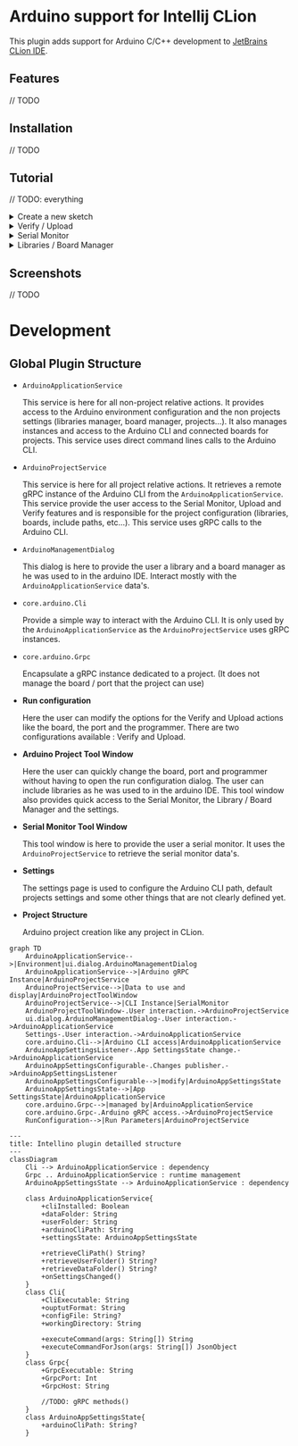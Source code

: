 # Arduino support for Intellij CLion
This plugin adds support for Arduino C/C++ development to [JetBrains CLion IDE](https://www.jetbrains.com/clion/).

## Features
// TODO

## Installation
// TODO

## Tutorial
// TODO: everything
<details>

<summary>Create a new sketch</summary>
// TODO

</details>

<details>

<summary>Verify / Upload</summary>
// TODO

</details>

<details>

<summary>Serial Monitor</summary>
// TODO

</details>

<details>

<summary>Libraries / Board Manager</summary>
// TODO

</details>

## Screenshots
// TODO

# Development
## Global Plugin Structure

- `ArduinoApplicationService`

    This service is here for all non-project relative actions. It provides access to the Arduino environment
configuration and the non projects settings (libraries manager, board manager, projects...). It also manages instances and access to the Arduino CLI and connected boards for 
projects. This service uses direct command lines calls to the Arduino CLI.


- `ArduinoProjectService`

    This service is here for all project relative actions. It retrieves a remote gRPC instance of the Arduino CLI from 
the `ArduinoApplicationService`. This service provide the user access to the Serial Monitor, Upload and Verify features
and is responsible for the project configuration (libraries, boards, include paths, etc...). This service uses gRPC calls to the
Arduino CLI.


- `ArduinoManagementDialog`

    This dialog is here to provide the user a library and a board manager as he was used to in the arduino IDE.
Interact mostly with the `ArduinoApplicationService` data's.


- `core.arduino.Cli`

    Provide a simple way to interact with the Arduino CLI. It is only used by the `ArduinoApplicationService` as 
the `ArduinoProjectService` uses gRPC instances.


- `core.arduino.Grpc`

    Encapsulate a gRPC instance dedicated to a project. (It does not manage the board / port that the project can use)


- **Run configuration**

    Here the user can modify the options for the Verify and Upload actions like the board, the port and the programmer.
There are two configurations available : Verify and Upload.


- **Arduino Project Tool Window**

    Here the user can quickly change the board, port and programmer without having to open the run configuration dialog.
The user can include libraries as he was used to in the arduino IDE.
This tool window also provides quick access to the Serial Monitor, the Library / Board Manager and the settings.


- **Serial Monitor Tool Window**

    This tool window is here to provide the user a serial monitor. It uses the `ArduinoProjectService` to retrieve the
serial monitor data's.


- **Settings**

    The settings page is used to configure the Arduino CLI path, default projects settings and some other things that
 are not clearly defined yet.


- **Project Structure**

    Arduino project creation like any project in CLion.


```mermaid
graph TD
    ArduinoApplicationService-->|Environment|ui.dialog.ArduinoManagementDialog
    ArduinoApplicationService-->|Arduino gRPC Instance|ArduinoProjectService
    ArduinoProjectService-->|Data to use and display|ArduinoProjectToolWindow
    ArduinoProjectService-->|CLI Instance|SerialMonitor
    ArduinoProjectToolWindow-.User interaction.->ArduinoProjectService
    ui.dialog.ArduinoManagementDialog-.User interaction.->ArduinoApplicationService
    Settings-.User interaction.->ArduinoApplicationService
    core.arduino.Cli-->|Arduino CLI access|ArduinoApplicationService
    ArduinoAppSettingsListener-.App SettingsState change.->ArduinoApplicationService
    ArduinoAppSettingsConfigurable-.Changes publisher.->ArduinoAppSettingsListener
    ArduinoAppSettingsConfigurable-->|modify|ArduinoAppSettingsState
    ArduinoAppSettingsState-->|App SettingsState|ArduinoApplicationService
    core.arduino.Grpc-->|managed by|ArduinoApplicationService
    core.arduino.Grpc-.Arduino gRPC access.->ArduinoProjectService
    RunConfiguration-->|Run Parameters|ArduinoProjectService
```

```mermaid
---
title: Intellino plugin detailled structure
---
classDiagram
    Cli --> ArduinoApplicationService : dependency
    Grpc .. ArduinoApplicationService : runtime management
    ArduinoAppSettingsState --> ArduinoApplicationService : dependency
    
    class ArduinoApplicationService{
        +cliInstalled: Boolean
        +dataFolder: String
        +userFolder: String
        +arduinoCliPath: String
        +settingsState: ArduinoAppSettingsState
        
        +retrieveCliPath() String?
        +retrieveUserFolder() String?
        +retrieveDataFolder() String?
        +onSettingsChanged()
    }
    class Cli{
        +CliExecutable: String
        +ouptutFormat: String
        +configFile: String?
        +workingDirectory: String
        
        +executeCommand(args: String[]) String
        +executeCommandForJson(args: String[]) JsonObject
    }
    class Grpc{
        +GrpcExecutable: String
        +GrpcPort: Int
        +GrpcHost: String
        
        //TODO: gRPC methods()
    }
    class ArduinoAppSettingsState{
        +arduinoCliPath: String?
    }
```
